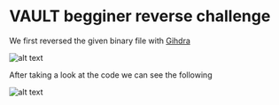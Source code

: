 # VAULT begginer reverse challenge

We first reversed the given binary file with [Gihdra][gihdra_link]

![alt text][gihdra_decomp]

After taking a look at the code we can see the following

![alt text][gihdra_decomp_explained]

[gihdra_link]: https://ghidra-sre.org/ "gihdra link"

[gihdra_decomp]: https://github.com/DJMucki/Writeups/blob/main/SHELL_CTF_2022/.images/gihdra_decomp.png "gihdra decomp image"
[gihdra_decomp_explained]: https://github.com/DJMucki/Writeups/blob/main/SHELL_CTF_2022/.images/gihdra_decomp_explained.png "gihdra decomp image explained"